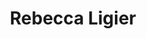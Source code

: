 ---
layout      : member
bodyid      : "members"
bodyclass   : "content"

title       : "Rebecca Ligier"
photo       : "rebecca.jpg"
description : "Thinker, Imaginer"
quote       : 

links:
 - url      : "https://twitter.com/RebeccaLigier"
   icon     : "fa-twitter"

interviewed :
---